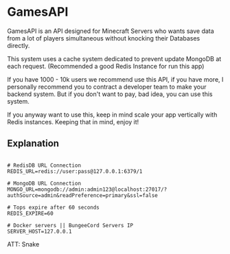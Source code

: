 # GamesAPI

GamesAPI is an API designed for Minecraft Servers who wants save data from a lot of players simultaneous without knocking their Databases directly.

This system uses a cache system dedicated to prevent update MongoDB at each request. (Recommended a good Redis Instance for run this app)

If you have 1000 - 10k users we recommend use this API, if you have more, I personally recommend you to contract a developer team to make your backend system. But if you don't want to pay, bad idea, you can use this system.

If you anyway want to use this, keep in mind scale your app vertically with Redis instances. Keeping that in mind, enjoy it!

## Explanation
```

# RedisDB URL Connection
REDIS_URL=redis://user:pass@127.0.0.1:6379/1

# MongoDB URL Connection
MONGO_URL=mongodb://admin:admin123@localhost:27017/?authSource=admin&readPreference=primary&ssl=false

# Tops expire after 60 seconds
REDIS_EXPIRE=60

# Docker servers || BungeeCord Servers IP
SERVER_HOST=127.0.0.1
```

ATT: Snake